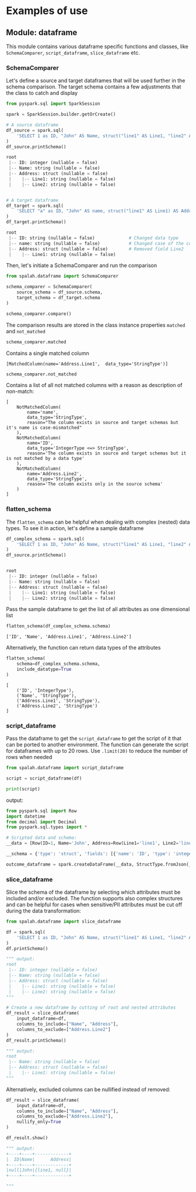 # Examples of use

## Module: dataframe
This module contains various dataframe specific functions and classes, like `SchemaComparer`, `script_dataframe`, `slice_dataframe` etc. 


### SchemaComparer

Let's define a source and target dataframes that will be used further in the schema comparison. The target schema contains a few adjustments that the class to catch and display
```python
from pyspark.sql import SparkSession

spark = SparkSession.builder.getOrCreate()

# A source dataframe
df_source = spark.sql(
    'SELECT 1 as ID, "John" AS Name, struct("line1" AS Line1, "line2" AS Line2) AS Address'
)
df_source.printSchema()

root
 |-- ID: integer (nullable = false)
 |-- Name: string (nullable = false)
 |-- Address: struct (nullable = false)
 |    |-- Line1: string (nullable = false)
 |    |-- Line2: string (nullable = false)


# A target dataframe
df_target = spark.sql(
    'SELECT "a" as ID, "John" AS name, struct("line1" AS Line1) AS Address'
)
df_target.printSchema()

root
 |-- ID: string (nullable = false)             # Changed data type
 |-- name: string (nullable = false)           # Changed case of the column name
 |-- Address: struct (nullable = false)        # Removed field Line2
 |    |-- Line1: string (nullable = false)

```

Then, let's initiate a SchemaComparer and run the comparison

```python
from spalah.dataframe import SchemaComparer

schema_comparer = SchemaComparer(
    source_schema = df_source.schema,
    target_schema = df_target.schema
)

schema_comparer.compare()
```

The comparison results are stored in the class instance properties `matched` and `not_matched`

```python
schema_comparer.matched
```
Contains a single matched column

```
[MatchedColumn(name='Address.Line1',  data_type='StringType')]
```

```python
schema_comparer.not_matched
```
Contains a list of all not matched columns with a reason as description of non-match:
```
[
    NotMatchedColumn(
        name='name', 
        data_type='StringType', 
        reason="The column exists in source and target schemas but it's name is case-mismatched"
    ),
    NotMatchedColumn(
        name='ID', 
        data_type='IntegerType <=> StringType', 
        reason='The column exists in source and target schemas but it is not matched by a data type'
    ),
    NotMatchedColumn(
        name='Address.Line2', 
        data_type='StringType', 
        reason='The column exists only in the source schema'
    )
]
```

### flatten_schema

The `flatten_schema` can be helpful when dealing with complex (nested) data types.
To see it in action, let's define a sample dataframe 
```python
df_complex_schema = spark.sql(
    'SELECT 1 as ID, "John" AS Name, struct("line1" AS Line1, "line2" AS Line2) AS Address'
)
df_source.printSchema()


root
 |-- ID: integer (nullable = false)
 |-- Name: string (nullable = false)
 |-- Address: struct (nullable = false)
 |    |-- Line1: string (nullable = false)
 |    |-- Line2: string (nullable = false)

```
Pass the sample dataframe to get the list of all attributes as  one dimensional list
```python
flatten_schema(df_complex_schema.schema)
```

```
['ID', 'Name', 'Address.Line1', 'Address.Line2']
```
Alternatively, the function can return data types of the attributes
```python
flatten_schema(
    schema=df_complex_schema.schema,
    include_datatype=True
)
```

```
[
    ('ID', 'IntegerType'),
    ('Name', 'StringType'),
    ('Address.Line1', 'StringType'),
    ('Address.Line2', 'StringType')
]
```

### script_dataframe

Pass the dataframe to get the `script_dataframe` to get the script of it that can be ported to another environment. The function can generate the script for dataframes with up to 20 rows. Use `.limit(20)` to reduce the number of rows when needed

```python
from spalah.dataframe import script_dataframe

script = script_dataframe(df)

print(script)
```
output:
```python
from pyspark.sql import Row
import datetime
from decimal import Decimal
from pyspark.sql.types import *

# Scripted data and schema:
__data = [Row(ID=1, Name='John', Address=Row(Line1='line1', Line2='line2'))]

__schema = {'type': 'struct', 'fields': [{'name': 'ID', 'type': 'integer', 'nullable': False, 'metadata': {}}, {'name': 'Name', 'type': 'string', 'nullable': False, 'metadata': {}}, {'name': 'Address', 'type': {'type': 'struct', 'fields': [{'name': 'Line1', 'type': 'string', 'nullable': False, 'metadata': {}}, {'name': 'Line2', 'type': 'string', 'nullable': False, 'metadata': {}}]}, 'nullable': False, 'metadata': {}}]}

outcome_dataframe = spark.createDataFrame(__data, StructType.fromJson(__schema))
```


### slice_dataframe
Slice the schema of the dataframe by selecting which attributes must be included and/or excluded.
The function supports also complex structures and can be helpful for cases when sensitive/PII attributes must be cut off during the data transformation:
```python
from spalah.dataframe import slice_dataframe

df = spark.sql(
    'SELECT 1 as ID, "John" AS Name, struct("line1" AS Line1, "line2" AS Line2) AS Address'
)
df.printSchema()

""" output:
root
 |-- ID: integer (nullable = false)
 |-- Name: string (nullable = false)
 |-- Address: struct (nullable = false)
 |    |-- Line1: string (nullable = false)
 |    |-- Line2: string (nullable = false)
"""

# Create a new dataframe by cutting of root and nested attributes
df_result = slice_dataframe(
    input_dataframe=df,
    columns_to_include=["Name", "Address"],
    columns_to_exclude=["Address.Line2"]
)
df_result.printSchema()

""" output:
root
 |-- Name: string (nullable = false)
 |-- Address: struct (nullable = false)
 |    |-- Line1: string (nullable = false)
"""
```

Alternatively, excluded columns can be nullified instead of removed:
```python
df_result = slice_dataframe(
    input_dataframe=df,
    columns_to_include=["Name", "Address"],
    columns_to_exclude=["Address.Line2"],
    nullify_only=True
)

df_result.show()

""" output:
+----+----+-------------+
|  ID|Name|      Address|
+----+----+-------------+
|null|John|{line1, null}|
+----+----+-------------+

"""
```